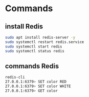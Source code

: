 # Commands

## install Redis

```bash
sudo apt install redis-server -y
sudo systemctl restart redis.service
sudo systemctl start redis
sudo systemctl status redis
```

## commands Redis

```bash
redis-cli
27.0.0.1:6379> SET color RED
27.0.0.1:6379> SET color WHITE
27.0.0.1:6379> GET color
```